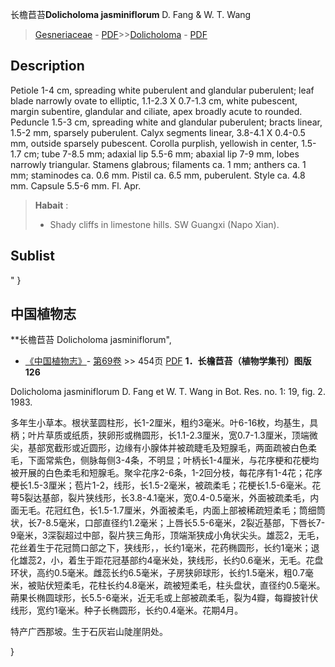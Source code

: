 长檐苣苔**Dolicholoma jasminiflorum** D. Fang & W. T. Wang

> [Gesneriaceae](http://www.iplant.cn/info/Gesneriaceae?t=foc) - [PDF](http://www.iplant.cn/foc/pdf/Gesneriaceae.pdf)>>[Dolicholoma](http://www.iplant.cn/info/Dolicholoma?t=foc) - [PDF](http://www.iplant.cn/foc/pdf/Dolicholoma.pdf)

## Description

Petiole 1-4 cm, spreading white puberulent and glandular puberulent; leaf blade narrowly ovate to elliptic, 1.1-2.3 X 0.7-1.3 cm, white pubescent, margin subentire, glandular and ciliate, apex broadly acute to rounded. Peduncle 1.5-3 cm, spreading white and glandular puberulent; bracts linear, 1.5-2 mm, sparsely puberulent. Calyx segments linear, 3.8-4.1 X 0.4-0.5 mm, outside sparsely pubescent. Corolla purplish, yellowish in center, 1.5-1.7 cm; tube 7-8.5 mm; adaxial lip 5.5-6 mm; abaxial lip 7-9 mm, lobes narrowly triangular. Stamens glabrous; filaments ca. 1 mm; anthers ca. 1 mm; staminodes ca. 0.6 mm. Pistil ca. 6.5 mm, puberulent. Style ca. 4.8 mm. Capsule 5.5-6 mm. Fl. Apr.


> **Habait** : 
>* Shady cliffs in limestone hills. SW Guangxi (Napo Xian).


## Sublist
"
}
## 中国植物志



**长檐苣苔 Dolicholoma jasminiflorum",


* [《中国植物志》](http://www.iplant.cn/frps)- [第69卷](http://www.iplant.cn/frps/vol/69) >> 454页 [PDF](http://www.iplant.cn/frps/pdf/69/454a.pdf)
**1．长檐苣苔（植物学集刊）图版126**

Dolicholoma jasminiflorum D. Fang et W. T. Wang in Bot. Res. no. 1: 19, fig. 2. 1983.

多年生小草本。根状茎圆柱形，长1-2厘米，粗约3毫米。叶6-16枚，均基生，具柄；叶片草质或纸质，狭卵形或椭圆形，长1.1-2.3厘米，宽0.7-1.3厘米，顶端微尖，基部宽截形或近圆形，边缘有小腺体并被疏睫毛及短腺毛，两面疏被白色柔毛，下面常紫色，侧脉每侧3-4条，不明显；叶柄长1-4厘米，与花序梗和花梗均被开展的白色柔毛和短腺毛。聚伞花序2-6条，1-2回分枝，每花序有1-4花；花序梗长1.5-3厘米；苞片1-2，线形，长1.5-2毫米，被疏柔毛；花梗长1.5-6毫米。花萼5裂达基部，裂片狭线形，长3.8-4.1毫米，宽0.4-0.5毫米，外面被疏柔毛，内面无毛。花冠红色，长1.5-1.7厘米，外面被柔毛，内面上部被稀疏短柔毛；筒细筒状，长7-8.5毫米，口部直径约1.2毫米；上唇长5.5-6毫米，2裂近基部，下唇长7-9毫米，3深裂超过中部，裂片狭三角形，顶端渐狭成小角状尖头。雄蕊2，无毛，花丝着生于花冠筒口部之下，狭线形，，长约1毫米，花药椭圆形，长约1毫米；退化雄蕊2，小，着生于距花冠基部约4毫米处，狭线形，长约0.6毫米，无毛。花盘环状，高约0.5毫米。雌蕊长约6.5毫米，子房狭卵球形，长约1.5毫米，粗0.7毫米，被贴伏短柔毛，花柱长约4.8毫米，疏被短柔毛，柱头盘状，直径约0.5毫米。蒴果长椭圆球形，长5.5-6毫米，近无毛或上部被疏柔毛，裂为4瓣，每瓣披针伏线形，宽约1毫米。种子长椭圆形，长约0.4毫米。花期4月。

特产广西那坡。生于石灰岩山陡崖阴处。



}